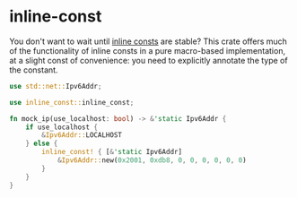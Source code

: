 # inline-const

You don't want to wait until [inline consts](https://rust-lang.github.io/rfcs/2920-inline-const.html) are stable?
This crate offers much of the functionality of inline consts in a pure macro-based implementation, at a slight const of convenience:
you need to explicitly annotate the type of the constant.
```rust
use std::net::Ipv6Addr;

use inline_const::inline_const;

fn mock_ip(use_localhost: bool) -> &'static Ipv6Addr {
    if use_localhost {
        &Ipv6Addr::LOCALHOST
    } else {
        inline_const! { [&'static Ipv6Addr]
            &Ipv6Addr::new(0x2001, 0xdb8, 0, 0, 0, 0, 0, 0)
        }
    }
}
```
